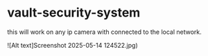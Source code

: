 # vault-security-system

this will work on any ip camera with connected to the local network. 

![Alt text]Screenshot 2025-05-14 124522.jpg)
